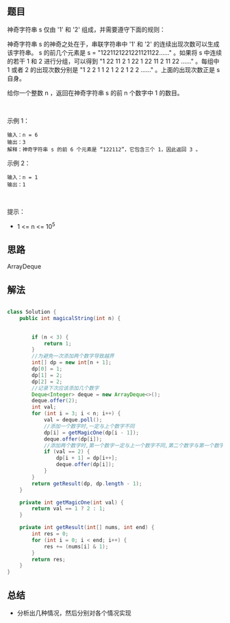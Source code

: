 

## 题目

神奇字符串 s 仅由 '1' 和 '2' 组成，并需要遵守下面的规则：

神奇字符串 s 的神奇之处在于，串联字符串中 '1' 和 '2' 的连续出现次数可以生成该字符串。
s 的前几个元素是 s = "1221121221221121122……" 。如果将 s 中连续的若干 1 和 2 进行分组，可以得到 "1 22 11 2 1 22 1 22 11 2 11 22 ......" 。每组中 1 或者 2 的出现次数分别是 "1 2 2 1 1 2 1 2 2 1 2 2 ......" 。上面的出现次数正是 s 自身。

给你一个整数 n ，返回在神奇字符串 s 的前 n 个数字中 1 的数目。

 

示例 1：

    输入：n = 6
    输出：3
    解释：神奇字符串 s 的前 6 个元素是 “122112”，它包含三个 1，因此返回 3 。 
示例 2：

    输入：n = 1
    输出：1
 

提示：

- 1 <= n <= 10<sup>5</sup>


## 思路

ArrayDeque

## 解法
```java

class Solution {
    public int magicalString(int n) {

    
        if (n < 3) {
            return 1;
        }
        //为避免一次添加两个数字导致越界
        int[] dp = new int[n + 1];
        dp[0] = 1;
        dp[1] = 2;
        dp[2] = 2;
        //记录下次应该添加几个数字
        Deque<Integer> deque = new ArrayDeque<>();
        deque.offer(2);
        int val;
        for (int i = 3; i < n; i++) {
            val = deque.poll();
            //添加一个数字时,一定与上个数字不同
            dp[i] = getMagicOne(dp[i - 1]);
            deque.offer(dp[i]);
            //添加两个数字时,第一个数字一定与上一个数字不同,第二个数字与第一个数字相同
            if (val == 2) {
                dp[i + 1] = dp[i++];
                deque.offer(dp[i]);
            }
        }
        return getResult(dp, dp.length - 1);
    }

    private int getMagicOne(int val) {
        return val == 1 ? 2 : 1;
    }

    private int getResult(int[] nums, int end) {
        int res = 0;
        for (int i = 0; i < end; i++) {
            res += (nums[i] & 1);
        }
        return res;
    }
}
```

## 总结

- 分析出几种情况，然后分别对各个情况实现 

